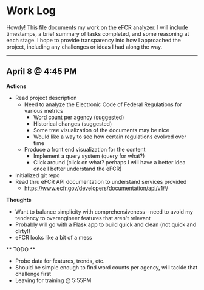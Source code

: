 # Work Log

Howdy!
This file documents my work on the eFCR analyzer.
I will include timestamps, a brief summary of tasks completed, and some reasoning at each stage.
I hope to provide transparency into how I approached the project, including any challenges or ideas I had along the way.

---

## April 8 @ 4:45 PM

**Actions**

- Read project description
    - Need to analyze the Electronic Code of Federal Regulations for various metrics
        - Word count per agency (suggested)
        - Historical changes (suggested)
        - Some tree visualization of the documents may be nice
        - Would like a way to see how certain regulations evolved over time
    - Produce a front end visualization for the content
        - Implement a query system (query for what?)
        - Click around (click on what? perhaps I will have a better idea once I better understand the eFCR)
- Initialized git repo
- Read thru eFCR API documentation to understand services provided
    - https://www.ecfr.gov/developers/documentation/api/v1#/

**Thoughts**

- Want to balance simplicity with comprehensiveness--need to avoid my tendency to overengineer features that aren't relevant
- Probably will go with a Flask app to build quick and clean (not quick and dirty!)
- eFCR looks like a bit of a mess

** TODO **

- Probe data for features, trends, etc.
- Should be simple enough to find word counts per agency, will tackle that challenge first
- Leaving for training @ 5:55PM
